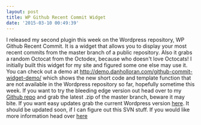 ```yaml
---
layout: post
title: WP Github Recent Commit Widget
date: '2015-03-10 00:49:39'
---
```


I released my second plugin this week on the Wordpress repository, WP Github Recent Commit. It is a widget that allows you to display your most recent commits from the master branch of a public repository. Also it grabs a random Octocat from the Octodex, because who doesn't love Octocats! I initially built this widget for my site and figured some one else may use it. You can check out a demo at http://demo.danholloran.com/github-commit-widget-demo/ which shows the new short code and template function that are not available in the Wordpress repository so far, hopefully sometime this week. If you want to try the bleeding edge version out head over to my [Github repo](https://github.com/DHolloran/wp-github-recent-commit) and grab the latest .zip of the master branch, beware it may bite. If you want easy updates grab the current Wordpress version [here](http://wordpress.org/extend/plugins/wp-github-recent-commit/). It should be updated soon, if I can figure out this SVN stuff. If you would like more information head over [here](http://dholloran.github.com/wp-github-recent-commit)